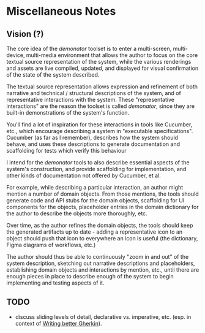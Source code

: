 # Miscellaneous Notes

## Vision (?)

The core idea of the _demonator_ toolset is to enter a multi-screen,
multi-device, multi-media environment that allows the author to focus on the
core textual source representation of the system, while the various renderings
and assets are live compiled, updated, and displayed for visual confirmation of
the state of the system described.

The textual source representation allows expression and refinement of both
narrative and technical / structural descriptions of the system, and of
representative interactions with the system. These "representative interactions"
are the reason the toolset is called _demonator_, since they are built-in
demonstrations of the system's function.

You'll find a lot of inspiration for these interactions in tools like Cucumber,
etc., which encourage describing a system in "executable specifications".
Cucumber (as far as I remember), describes how the system should behave, and
uses these descriptions to generate documentation and scaffolding for tests
which verify this behaviour

I intend for the _demonator_ tools to also describe essential aspects of the
system's construction, and provide scaffolding for implementation, and other
kinds of documentation not offered by Cucumber, et al.

For example, while describing a particular interaction, an author might mention
a number of domain objects. From those mentions, the tools should generate code
and API stubs for the domain objects, scaffolding for UI components for the
objects, placeholder entries in the domain dictionary for the author to describe
the objects more thoroughly, etc.

Over time, as the author refines the domain objects, the tools should keep the
generated artifacts up to date - adding a representative icon to an object
should push that icon to everywhere an icon is useful (the dictionary, Figma
diagrams of workflows, etc.)

The author should thus be able to continuously "zoom in and out" of the system
description, sketching out narrative descriptions and placeholders, establishing
domain objects and interactions by mention, etc., until there are enough pieces
in place to describe enough of the system to begin implementing and testing
aspects of it.

## TODO

* discuss sliding levels of detail, declarative vs. imperative, etc. (esp. in
  context of [Writing better
  Gherkin](https://cucumber.io/docs/bdd/better-gherkin/)).
